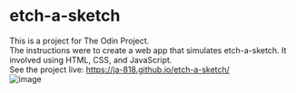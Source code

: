 # etch-a-sketch
This is a project for The Odin Project. 
<br>
The instructions were to create a web app that simulates etch-a-sketch. It involved using HTML, CSS, and JavaScript.
<br>
See the project live: https://ja-818.github.io/etch-a-sketch/
<br>
![image](https://user-images.githubusercontent.com/95070226/150707855-afd7ee0d-bcc4-4d1c-a51e-71fa29f643ef.png)
